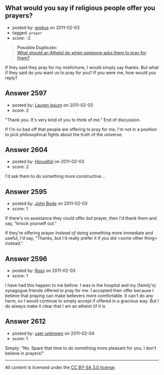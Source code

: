 ## What would you say if religious people offer you prayers?

- posted by: [grokus](https://stackexchange.com/users/-1/189-grokus) on 2011-02-03
- tagged: `prayer`
- score: -2

> **Possible Duplicate:**  
> [What should an Atheist do when someone asks them to pray for them?](http://atheism.stackexchange.com/questions/1271/what-should-an-atheist-do-when-someone-asks-them-to-pray-for-them)  

<!-- End of automatically inserted text -->

If they said they pray for my misfortune, I would simply say thanks. But what if they said do you want us to pray for you? If you were me, how would you reply?


## Answer 2597

- posted by: [Lauren Ipsum](https://stackexchange.com/users/-1/71-lauren-ipsum) on 2011-02-03
- score: 2

"Thank you. It's very kind of you to think of me." End of discussion.

If I'm so bad off that people are offering to pray for me, I'm not in a position to pick philosophical fights about the truth of the universe. 


## Answer 2604

- posted by: [HorusKol](https://stackexchange.com/users/-1/921-horuskol) on 2011-02-03
- score: 2

I'd ask them to do something more constructive...


## Answer 2595

- posted by: [John Bode](https://stackexchange.com/users/-1/117-john-bode) on 2011-02-03
- score: 1

If there's no assistance they could offer *but* prayer, then I'd thank them and say, "knock yourself out."  

If they're offering prayer *instead of* doing something more immediate and useful, I'd say, "Thanks, but I'd really prefer it if you did &lt;some other thing&gt; instead."  


## Answer 2596

- posted by: [Ross](https://stackexchange.com/users/-1/1006-ross) on 2011-02-03
- score: 1

I have had this happen to me before. I was in the hospital and my (family's) synagogue friends offered to pray for me. I accepted their offer because I believe that praying can make believers more comfortable. It can't do any harm, so I would continue to simply accept if offered in a gracious way. But I do always make it clear that I am an atheist (if it is 


## Answer 2612

- posted by: [user unknown](https://stackexchange.com/users/-1/992-user-unknown) on 2011-02-04
- score: 1

Simply: "No. Spare that time to do something more pleasant for you; I don't believe in prayers!"



---

All content is licensed under the [CC BY-SA 3.0 license](https://creativecommons.org/licenses/by-sa/3.0/).
